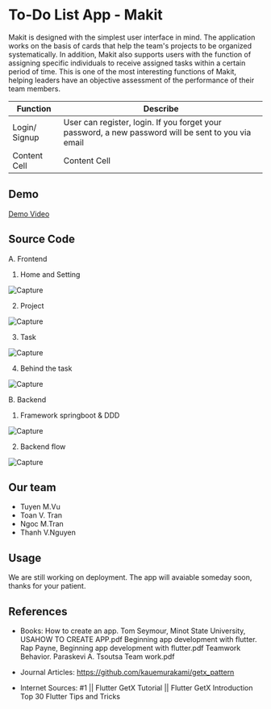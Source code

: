 # To-Do List App - Makit
  Makit is designed with the simplest user interface in mind. The application works on the basis of cards that help the team's projects to be organized systematically.
  In addition, Makit also supports users with the function of assigning specific individuals to receive assigned tasks within a certain period of time. This is one of the most interesting functions of Makit, helping leaders have an objective assessment of the performance of their team members.
  
| Function      | Describe      |
| ------------- | ------------- |
| Login/ Signup  |  User can register, login. If you forget your password, a new password will be sent to you via email |
| Content Cell  | Content Cell  | 
## Demo

[Demo Video](https://drive.google.com/file/d/1Xj3GPIcf-6ElymwgAcNodG4xhnEUMwlS/view?usp=sharing)

## Source Code
A. Frontend
1. Home and Setting 

![Capture](https://user-images.githubusercontent.com/81580234/151094873-4e790a08-e502-4d44-a8ab-ced23f9dc1a5.PNG)

2. Project

![Capture](https://user-images.githubusercontent.com/81580234/151095047-4166553f-c0af-4cde-9c73-544c88d028d8.PNG)

3. Task

![Capture](https://user-images.githubusercontent.com/81580234/151095184-a50ec899-6f34-47e5-85cf-14bb0870b50c.PNG)

4. Behind the task

![Capture](https://user-images.githubusercontent.com/81580234/151095263-dc9b74e8-96a0-4956-aede-097b1c367381.PNG)


B. Backend
1. Framework springboot & DDD

![Capture](https://user-images.githubusercontent.com/81580234/151095567-0bb38bdd-9f62-4e4e-a9f3-73a199a7d739.PNG)

2. Backend flow

![Capture](https://user-images.githubusercontent.com/81580234/151095623-8e044a85-0bbd-4142-bf9a-625847739e72.PNG)

## Our team
* Tuyen M.Vu 
* Toan V. Tran
* Ngoc M.Tran
* Thanh V.Nguyen

## Usage
We are still working on deployment. The app will avaiable someday soon, thanks for your patient.

## References
* Books:
How to create an app. Tom Seymour, Minot State University, USAHOW TO CREATE APP.pdf
Beginning app development with flutter. Rap Payne, Beginning app development with flutter.pdf
Teamwork Behavior. Paraskevi A. Tsoutsa 
Team work.pdf

* Journal Articles: 
https://github.com/kauemurakami/getx_pattern

* Internet Sources:
#1 || Flutter GetX Tutorial || Flutter GetX Introduction
Top 30 Flutter Tips and Tricks



